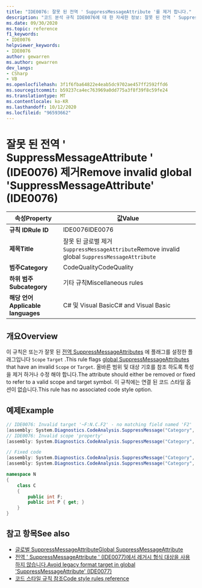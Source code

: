 ```yaml
---
title: "IDE0076: 잘못 된 전역 ' SuppressMessageAttribute '를 제거 합니다."
description: "코드 분석 규칙 IDE0076에 대 한 자세한 정보: 잘못 된 전역 ' SuppressMessageAttribute ' 제거"
ms.date: 09/30/2020
ms.topic: reference
f1_keywords:
- IDE0076
helpviewer_keywords:
- IDE0076
author: gewarren
ms.author: gewarren
dev_langs:
- CSharp
- VB
ms.openlocfilehash: 3f1f6fba64822e4eab5dc9702ae457ff2592ffd6
ms.sourcegitcommit: b59237ca4ec763969a0dd775a3f8f39f8c59fe24
ms.translationtype: MT
ms.contentlocale: ko-KR
ms.lasthandoff: 10/12/2020
ms.locfileid: "96593662"
---
```

# <a name="remove-invalid-global-suppressmessageattribute-ide0076"></a><span data-ttu-id="c1a42-103">잘못 된 전역 ' SuppressMessageAttribute ' (IDE0076) 제거</span><span class="sxs-lookup"><span data-stu-id="c1a42-103">Remove invalid global 'SuppressMessageAttribute' (IDE0076)</span></span>

|<span data-ttu-id="c1a42-104">속성</span><span class="sxs-lookup"><span data-stu-id="c1a42-104">Property</span></span>|<span data-ttu-id="c1a42-105">값</span><span class="sxs-lookup"><span data-stu-id="c1a42-105">Value</span></span>|
|-|-|
| <span data-ttu-id="c1a42-106">**규칙 ID**</span><span class="sxs-lookup"><span data-stu-id="c1a42-106">**Rule ID**</span></span> | <span data-ttu-id="c1a42-107">IDE0076</span><span class="sxs-lookup"><span data-stu-id="c1a42-107">IDE0076</span></span> |
| <span data-ttu-id="c1a42-108">**제목**</span><span class="sxs-lookup"><span data-stu-id="c1a42-108">**Title**</span></span> | <span data-ttu-id="c1a42-109">잘못 된 글로벌 제거 `SuppressMessageAttribute`</span><span class="sxs-lookup"><span data-stu-id="c1a42-109">Remove invalid global `SuppressMessageAttribute`</span></span> |
| <span data-ttu-id="c1a42-110">**범주**</span><span class="sxs-lookup"><span data-stu-id="c1a42-110">**Category**</span></span> | <span data-ttu-id="c1a42-111">CodeQuality</span><span class="sxs-lookup"><span data-stu-id="c1a42-111">CodeQuality</span></span> |
| <span data-ttu-id="c1a42-112">**하위 범주**</span><span class="sxs-lookup"><span data-stu-id="c1a42-112">**Subcategory**</span></span> | <span data-ttu-id="c1a42-113">기타 규칙</span><span class="sxs-lookup"><span data-stu-id="c1a42-113">Miscellaneous rules</span></span> |
| <span data-ttu-id="c1a42-114">**해당 언어**</span><span class="sxs-lookup"><span data-stu-id="c1a42-114">**Applicable languages**</span></span> | <span data-ttu-id="c1a42-115">C# 및 Visual Basic</span><span class="sxs-lookup"><span data-stu-id="c1a42-115">C# and Visual Basic</span></span> |

## <a name="overview"></a><span data-ttu-id="c1a42-116">개요</span><span class="sxs-lookup"><span data-stu-id="c1a42-116">Overview</span></span>

<span data-ttu-id="c1a42-117">이 규칙은 또는가 잘못 된 [전역 SuppressMessageAttributes](/visualstudio/code-quality/in-source-suppression-overview#global-level-suppressions) 에 플래그를 설정한 플래그입니다 `Scope` `Target` .</span><span class="sxs-lookup"><span data-stu-id="c1a42-117">This rule flags [global SuppressMessageAttributes](/visualstudio/code-quality/in-source-suppression-overview#global-level-suppressions) that have an invalid `Scope` or `Target`.</span></span> <span data-ttu-id="c1a42-118">올바른 범위 및 대상 기호를 참조 하도록 특성을 제거 하거나 수정 해야 합니다.</span><span class="sxs-lookup"><span data-stu-id="c1a42-118">The attribute should either be removed or fixed to refer to a valid scope and target symbol.</span></span> <span data-ttu-id="c1a42-119">이 규칙에는 연결 된 코드 스타일 옵션이 없습니다.</span><span class="sxs-lookup"><span data-stu-id="c1a42-119">This rule has no associated code style option.</span></span>

## <a name="example"></a><span data-ttu-id="c1a42-120">예제</span><span class="sxs-lookup"><span data-stu-id="c1a42-120">Example</span></span>

```csharp
// IDE0076: Invalid target '~F:N.C.F2' - no matching field named 'F2'
[assembly: System.Diagnostics.CodeAnalysis.SuppressMessage("Category", "Id: Title", Scope = "member", Target = "~F:N.C.F2")]
// IDE0076: Invalid scope 'property'
[assembly: System.Diagnostics.CodeAnalysis.SuppressMessage("Category", "Id: Title", Scope = "property", Target = "~P:N.C.P")]

// Fixed code
[assembly: System.Diagnostics.CodeAnalysis.SuppressMessage("Category", "Id: Title", Scope = "member", Target = "~F:N.C.F")]
[assembly: System.Diagnostics.CodeAnalysis.SuppressMessage("Category", "Id: Title", Scope = "member", Target = "~P:N.C.P")]

namespace N
{
    class C
    {
        public int F;
        public int P { get; }
    }
}
```

## <a name="see-also"></a><span data-ttu-id="c1a42-121">참고 항목</span><span class="sxs-lookup"><span data-stu-id="c1a42-121">See also</span></span>

- [<span data-ttu-id="c1a42-122">글로벌 SuppressMessageAttribute</span><span class="sxs-lookup"><span data-stu-id="c1a42-122">Global SuppressMessageAttribute</span></span>](/visualstudio/code-quality/in-source-suppression-overview#global-level-suppressions)
- [<span data-ttu-id="c1a42-123">전역 ' SuppressMessageAttribute ' (IDE0077)에서 레거시 형식 대상을 사용 하지 않습니다.</span><span class="sxs-lookup"><span data-stu-id="c1a42-123">Avoid legacy format target in global 'SuppressMessageAttribute' (IDE0077)</span></span>](ide0077.md)
- [<span data-ttu-id="c1a42-124">코드 스타일 규칙 참조</span><span class="sxs-lookup"><span data-stu-id="c1a42-124">Code style rules reference</span></span>](index.md)
